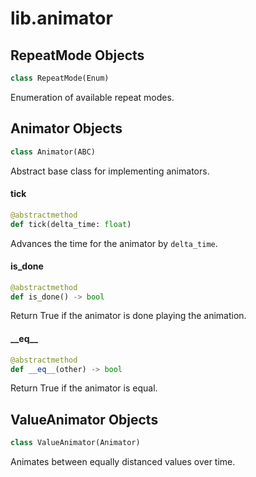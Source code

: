 <a id="lib.animator"></a>

# lib.animator

<a id="lib.animator.RepeatMode"></a>

## RepeatMode Objects

```python
class RepeatMode(Enum)
```

Enumeration of available repeat modes.

<a id="lib.animator.Animator"></a>

## Animator Objects

```python
class Animator(ABC)
```

Abstract base class for implementing animators.

<a id="lib.animator.Animator.tick"></a>

#### tick

```python
@abstractmethod
def tick(delta_time: float)
```

Advances the time for the animator by `delta_time`.

<a id="lib.animator.Animator.is_done"></a>

#### is\_done

```python
@abstractmethod
def is_done() -> bool
```

Return True if the animator is done playing the animation.

<a id="lib.animator.Animator.__eq__"></a>

#### \_\_eq\_\_

```python
@abstractmethod
def __eq__(other) -> bool
```

Return True if the animator is equal.

<a id="lib.animator.ValueAnimator"></a>

## ValueAnimator Objects

```python
class ValueAnimator(Animator)
```

Animates between equally distanced values over time.

